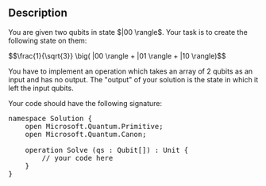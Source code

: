 ## Description

<div><p>You are given two qubits in state $|00 \rangle$. Your task is to create the following state on them:</p><p>$$\frac{1}{\sqrt{3}} \big( |00 \rangle + |01 \rangle + |10 \rangle)$$</p><p>You have to implement an operation which takes an array of 2 qubits as an input and has no output. The "output" of your solution is the state in which it left the input qubits.</p><p>Your code should have the following signature:</p><pre class="verbatim">namespace Solution {<br>    open Microsoft.Quantum.Primitive;<br>    open Microsoft.Quantum.Canon;<br><br>    operation Solve (qs : Qubit[]) : Unit {<br>        // your code here<br>    }<br>}</pre></div>
